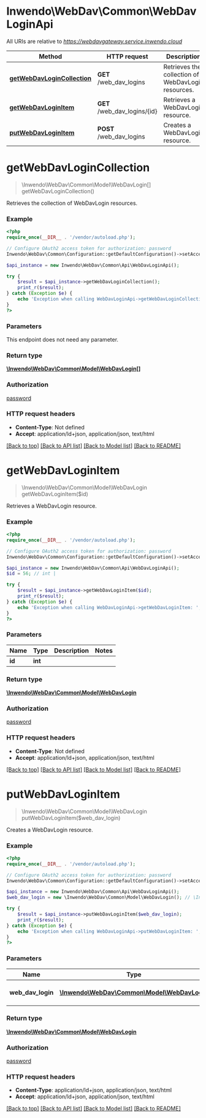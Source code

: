 # Inwendo\WebDav\Common\WebDavLoginApi

All URIs are relative to *https://webdavgateway.service.inwendo.cloud*

Method | HTTP request | Description
------------- | ------------- | -------------
[**getWebDavLoginCollection**](WebDavLoginApi.md#getWebDavLoginCollection) | **GET** /web_dav_logins | Retrieves the collection of WebDavLogin resources.
[**getWebDavLoginItem**](WebDavLoginApi.md#getWebDavLoginItem) | **GET** /web_dav_logins/{id} | Retrieves a WebDavLogin resource.
[**putWebDavLoginItem**](WebDavLoginApi.md#putWebDavLoginItem) | **POST** /web_dav_logins | Creates a WebDavLogin resource.


# **getWebDavLoginCollection**
> \Inwendo\WebDav\Common\Model\WebDavLogin[] getWebDavLoginCollection()

Retrieves the collection of WebDavLogin resources.

### Example
```php
<?php
require_once(__DIR__ . '/vendor/autoload.php');

// Configure OAuth2 access token for authorization: password
Inwendo\WebDav\Common\Configuration::getDefaultConfiguration()->setAccessToken('YOUR_ACCESS_TOKEN');

$api_instance = new Inwendo\WebDav\Common\Api\WebDavLoginApi();

try {
    $result = $api_instance->getWebDavLoginCollection();
    print_r($result);
} catch (Exception $e) {
    echo 'Exception when calling WebDavLoginApi->getWebDavLoginCollection: ', $e->getMessage(), PHP_EOL;
}
?>
```

### Parameters
This endpoint does not need any parameter.

### Return type

[**\Inwendo\WebDav\Common\Model\WebDavLogin[]**](../Model/WebDavLogin.md)

### Authorization

[password](../../README.md#password)

### HTTP request headers

 - **Content-Type**: Not defined
 - **Accept**: application/ld+json, application/json, text/html

[[Back to top]](#) [[Back to API list]](../../README.md#documentation-for-api-endpoints) [[Back to Model list]](../../README.md#documentation-for-models) [[Back to README]](../../README.md)

# **getWebDavLoginItem**
> \Inwendo\WebDav\Common\Model\WebDavLogin getWebDavLoginItem($id)

Retrieves a WebDavLogin resource.

### Example
```php
<?php
require_once(__DIR__ . '/vendor/autoload.php');

// Configure OAuth2 access token for authorization: password
Inwendo\WebDav\Common\Configuration::getDefaultConfiguration()->setAccessToken('YOUR_ACCESS_TOKEN');

$api_instance = new Inwendo\WebDav\Common\Api\WebDavLoginApi();
$id = 56; // int | 

try {
    $result = $api_instance->getWebDavLoginItem($id);
    print_r($result);
} catch (Exception $e) {
    echo 'Exception when calling WebDavLoginApi->getWebDavLoginItem: ', $e->getMessage(), PHP_EOL;
}
?>
```

### Parameters

Name | Type | Description  | Notes
------------- | ------------- | ------------- | -------------
 **id** | **int**|  |

### Return type

[**\Inwendo\WebDav\Common\Model\WebDavLogin**](../Model/WebDavLogin.md)

### Authorization

[password](../../README.md#password)

### HTTP request headers

 - **Content-Type**: Not defined
 - **Accept**: application/ld+json, application/json, text/html

[[Back to top]](#) [[Back to API list]](../../README.md#documentation-for-api-endpoints) [[Back to Model list]](../../README.md#documentation-for-models) [[Back to README]](../../README.md)

# **putWebDavLoginItem**
> \Inwendo\WebDav\Common\Model\WebDavLogin putWebDavLoginItem($web_dav_login)

Creates a WebDavLogin resource.

### Example
```php
<?php
require_once(__DIR__ . '/vendor/autoload.php');

// Configure OAuth2 access token for authorization: password
Inwendo\WebDav\Common\Configuration::getDefaultConfiguration()->setAccessToken('YOUR_ACCESS_TOKEN');

$api_instance = new Inwendo\WebDav\Common\Api\WebDavLoginApi();
$web_dav_login = new \Inwendo\WebDav\Common\Model\WebDavLogin(); // \Inwendo\WebDav\Common\Model\WebDavLogin | The new WebDavLogin resource

try {
    $result = $api_instance->putWebDavLoginItem($web_dav_login);
    print_r($result);
} catch (Exception $e) {
    echo 'Exception when calling WebDavLoginApi->putWebDavLoginItem: ', $e->getMessage(), PHP_EOL;
}
?>
```

### Parameters

Name | Type | Description  | Notes
------------- | ------------- | ------------- | -------------
 **web_dav_login** | [**\Inwendo\WebDav\Common\Model\WebDavLogin**](../Model/\Inwendo\WebDav\Common\Model\WebDavLogin.md)| The new WebDavLogin resource | [optional]

### Return type

[**\Inwendo\WebDav\Common\Model\WebDavLogin**](../Model/WebDavLogin.md)

### Authorization

[password](../../README.md#password)

### HTTP request headers

 - **Content-Type**: application/ld+json, application/json, text/html
 - **Accept**: application/ld+json, application/json, text/html

[[Back to top]](#) [[Back to API list]](../../README.md#documentation-for-api-endpoints) [[Back to Model list]](../../README.md#documentation-for-models) [[Back to README]](../../README.md)

